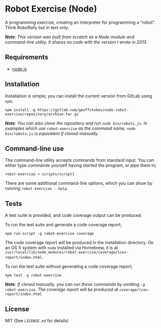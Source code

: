# Robot Exercise (Node)

A programming exercise, creating an interpreter for programming a “robot”. Think RoboRally but in text only.

_**Note**: This version was built from scratch as a Node module and command-line utility. It shares no code with the version I wrote in 2013._

## Requirements

* [node.js](http://nodejs.org)

## Installation

Installation is simple; you can install the current version from GitLab using `npm`;

```shell
npm install -g https://gitlab.com/geoffstokes/node-robot-exercise/repository/archive.tar.gz
```

_**Note**: You can also clone the repository and run `node bin/robots.js`. In examples which use `robot-exercise` as the command name, `node bin/robots.js` is equivalent if cloned manually._

## Command-line use

The command-line utility accepts commands from standard input. You can either type commands yourself having started the program, or pipe them in;

```shell
robot-exercise < scripts/script1
```

There are some additional command-line options, which you can show by running `robot-exercise --help`.

## Tests

A test suite is provided, and code coverage output can be produced.

To run the test suite and generate a code coverage report;
```shell
npm run-script -g robot-exercise coverage
```

The code coverage report will be produced in the installation directory. On an OS X system with `node` installed via Homebrew, it is at `/usr/local/lib/node_modules/robot-exercise/coverage/lcov-report/index.html`.

To run the test suite without generating a code coverage report;
```shell
npm test -g robot-exercise
```

_**Note**: If cloned manually, you can run these commands by omitting `-g robot-exercise`. The coverage report will be produced at `coverage/lcov-report/index.html`_

## License

MIT (See `LICENSE.md` for details)